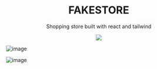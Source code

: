 <div align=center>
<h1 align=center>FAKESTORE</h1>
<p>Shopping store built with react and tailwind<p>
<a href=https://shopfakestore.netlify.app/><img src=https://img.shields.io/badge/%F0%9F%91%89-LIVE-success></a>
</div>

![image](https://github.com/Roopaksh1/shopping-cart/assets/72032743/cfd20ad9-6d91-461e-ae31-0f63918a35a7)


![image](https://github.com/Roopaksh1/shopping-cart/assets/72032743/2239c39b-5721-4bef-adc2-5e63932534ec)



